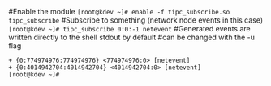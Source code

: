#Enable the module
```[root@kdev ~]# enable -f tipc_subscribe.so tipc_subscribe```
#Subscribe to something (network node events in this case)
```[root@kdev ~]# tipc_subscribe 0:0:-1 netevent```
#Generated events are written directly to the shell stdout by default
#can be changed with the -u flag
```
+ {0:774974976:774974976} <774974976:0> [netevent]
+ {0:4014942704:4014942704} <4014942704:0> [netevent]
[root@kdev ~]#
```
